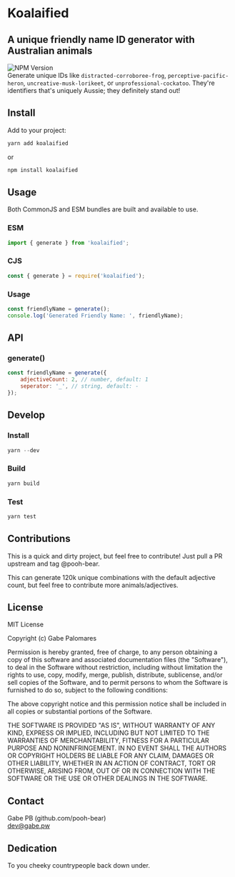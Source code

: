 # Koalaified
## A unique friendly name ID generator with Australian animals
![NPM Version](https://img.shields.io/npm/v/koalaified)  
Generate unique IDs like `distracted-corroboree-frog`, `perceptive-pacific-heron`, `uncreative-musk-lorikeet`, or `unprofessional-cockatoo`. They're identifiers that's uniquely Aussie; they definitely stand out!

## Install
Add to your project:
```js
yarn add koalaified
```  
or
```js
npm install koalaified
```

## Usage

Both CommonJS and ESM bundles are built and available to use.  

### ESM
```js
import { generate } from 'koalaified';
```

### CJS
```js
const { generate } = require('koalaified');
```

### Usage
```js
const friendlyName = generate();
console.log('Generated Friendly Name: ', friendlyName);
```

## API
### generate()
```js
const friendlyName = generate({
    adjectiveCount: 2, // number, default: 1
    seperator: '_', // string, default: -
});
```

## Develop
### Install
```js
yarn --dev
```
### Build
```js
yarn build
```

### Test
```js
yarn test
```

## Contributions
This is a quick and dirty project, but feel free to contribute! Just pull a PR upstream and tag @pooh-bear.  

This can generate 120k unique combinations with the default adjective count, but feel free to contribute more animals/adjectives.  

## License
MIT License

Copyright (c) Gabe Palomares

Permission is hereby granted, free of charge, to any person obtaining a copy
of this software and associated documentation files (the "Software"), to deal
in the Software without restriction, including without limitation the rights
to use, copy, modify, merge, publish, distribute, sublicense, and/or sell
copies of the Software, and to permit persons to whom the Software is
furnished to do so, subject to the following conditions:

The above copyright notice and this permission notice shall be included in all
copies or substantial portions of the Software.

THE SOFTWARE IS PROVIDED "AS IS", WITHOUT WARRANTY OF ANY KIND, EXPRESS OR
IMPLIED, INCLUDING BUT NOT LIMITED TO THE WARRANTIES OF MERCHANTABILITY,
FITNESS FOR A PARTICULAR PURPOSE AND NONINFRINGEMENT. IN NO EVENT SHALL THE
AUTHORS OR COPYRIGHT HOLDERS BE LIABLE FOR ANY CLAIM, DAMAGES OR OTHER
LIABILITY, WHETHER IN AN ACTION OF CONTRACT, TORT OR OTHERWISE, ARISING FROM,
OUT OF OR IN CONNECTION WITH THE SOFTWARE OR THE USE OR OTHER DEALINGS IN THE
SOFTWARE.

## Contact
Gabe PB (github.com/pooh-bear)  
dev@gabe.pw  


## Dedication  
To you cheeky countrypeople back down under.
